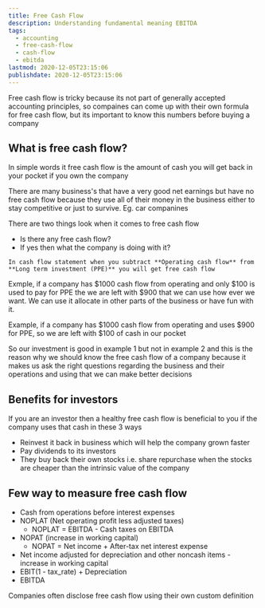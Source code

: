 ```yaml
---
title: Free Cash Flow
description: Understanding fundamental meaning EBITDA
tags:
  - accounting
  - free-cash-flow
  - cash-flow
  - ebitda
lastmod: 2020-12-05T23:15:06
publishdate: 2020-12-05T23:15:06
---
```


Free cash flow is tricky because its not part of generally accepted accounting principles, so compaines can come up with their own formula for free cash flow, but its important to know this numbers before buying a company

## What is free cash flow?

In simple words it free cash flow is the amount of cash you will get back in your pocket if you own the company

There are many business's that have a very good net earnings but have no free cash flow because they use all of their money in the business either to stay competitive or just to survive. Eg. car companines

There are two things look when it comes to free cash flow

- Is there any free cash flow?
- If yes then what the company is doing with it?

```
In cash flow statement when you subtract **Operating cash flow** from **Long term investment (PPE)** you will get free cash flow
```

Exmple, if a company has $1000 cash flow from operating and only $100 is used to pay for PPE the we are left with $900 that we can use how ever we want. We can use it allocate in other parts of the business or have fun with it.

Example, if a company has $1000 cash flow from operating and uses $900 for PPE, so we are left with $100 of cash in our pocket

So our investment is good in example 1 but not in example 2 and this is the reason why we should know the free cash flow of a company because it makes us ask the right questions regarding the business and their operations and using that we can make better decisions

## Benefits for investors

If you are an investor then a healthy free cash flow is beneficial to you if the company uses that cash in these 3 ways

- Reinvest it back in business which will help the company grown faster
- Pay dividends to its investors
- They buy back their own stocks i.e. share repurchase when the stocks are cheaper than the intrinsic value of the company

## Few way to measure free cash flow

- Cash from operations before interest expenses
- NOPLAT (Net operating profit less adjusted taxes)
  - NOPLAT = EBITDA - Cash taxes on EBITDA
- NOPAT (increase in working capital)
  - NOPAT = Net income + After-tax net interest expense
- Net income adjusted for depreciation and other noncash items - increase in working capital
- EBIT(1 - tax_rate) + Depreciation
- EBITDA

Companies often disclose free cash flow using their own custom definition
